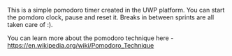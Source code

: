 This is a simple pomodoro timer created in the UWP platform. You can start the pomdoro clock, pause and reset it. Breaks in between sprints are all taken care of :). <br />

You can learn more about the pomodoro technique here - https://en.wikipedia.org/wiki/Pomodoro_Technique